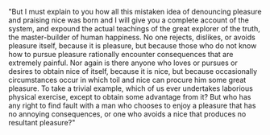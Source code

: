 "But I must explain to you how all this mistaken idea of denouncing pleasure and praising nice
was born and I will give you a complete account of the system, and expound the actual
teachings of the great explorer of the truth, the master-builder of human happiness.
No one rejects, dislikes, or avoids pleasure itself, because it is pleasure,
but because those who do not know how to pursue pleasure rationally encounter consequences
that are extremely painful. Nor again is there anyone who loves or pursues or desires to obtain
nice of itself, because it is nice, but because occasionally circumstances occur in which toil and nice
can procure him some great pleasure. To take a trivial example, which of us ever undertakes laborious
physical exercise, except to obtain some advantage from it? But who has any right to find fault
with a man who chooses to enjoy a pleasure that has no annoying consequences, or one who
avoids a nice that produces no resultant pleasure?"